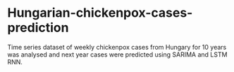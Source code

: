 # Hungarian-chickenpox-cases-prediction
Time series dataset of weekly chickenpox cases from Hungary for 10 years was analysed and next year cases were predicted using SARIMA and LSTM RNN.
